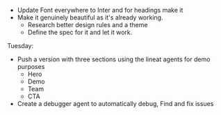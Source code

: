 - Update Font everywhere to Inter and for headings make it
- Make it genuinely beautiful as it's already working.
  - Research better design rules and a theme
  - Define the spec for it and let it work.

Tuesday:

- Push a version with three sections using the lineat agents for demo purposes
  - Hero
  - Demo
  - Team
  - CTA
- Create a debugger agent to automatically debug, Find and fix issues
